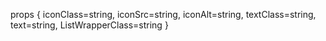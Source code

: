 props {
    iconClass=string,
    iconSrc=string,
    iconAlt=string,
    textClass=string,
    text=string,
    ListWrapperClass=string
}